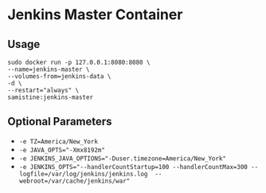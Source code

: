 # Jenkins Master Container

## Usage
```
sudo docker run -p 127.0.0.1:8080:8080 \
--name=jenkins-master \
--volumes-from=jenkins-data \
-d \
--restart="always" \
samistine:jenkins-master
```

## Optional Parameters
 * `-e TZ=America/New_York`
 * `-e JAVA_OPTS="-Xmx8192m"`
 * `-e JENKINS_JAVA_OPTIONS="-Duser.timezone=America/New_York"`
 * `-e JENKINS_OPTS="--handlerCountStartup=100 --handlerCountMax=300 --logfile=/var/log/jenkins/jenkins.log  --webroot=/var/cache/jenkins/war"`
 